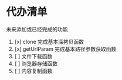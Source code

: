 # 代办清单

未来添加或已经完成的功能

1. [x] clone 完成基本深拷贝函数
2. [x] getUrlParam 完成基本路径参数获取函数
3. [ ] 文件下载函数
4. [ ] 浏览器存储函数
5. [ ] 内容复制函数
